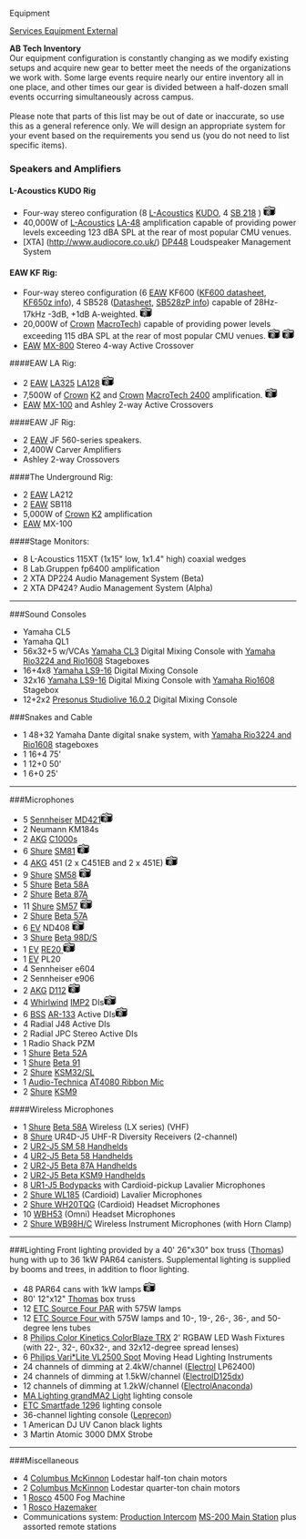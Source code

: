 Equipment
<div class = "title-header">
  <p class="text-justify"> 
    <a href="/services"> Services </a> 
    <a href="/equipment" class="current"> Equipment </a>
    <a href="/external"> External </a> 
  </p>
</div>

**AB Tech Inventory**  
Our equipment configuration is constantly changing as we modify existing
setups and acquire new gear
to better meet the needs of the organizations we work with. Some large events
require nearly our entire inventory all in one place, and other times our gear
is divided between a half-dozen small events occurring simultaneously across
campus.
<br><br>
Please note that parts of this list may be out of date or inaccurate, so use
this as a general reference only.
We will design an appropriate system for your event based on the requirements
you send us (you do not need to list specific items).  
### Speakers and Amplifiers


#### L-Acoustics KUDO Rig

* Four-way stereo configuration (8 [L-Acoustics](http://www.l-acoustics.com)
 [KUDO](http://www.l-acoustics.com/products-kudo-33.html),
  4 [SB 218](http://www.l-acoustics.com/products-sb28-subwoofer-44.html) ) 
  <a href="/static/img/equipment/kudo.jpg"><img
      border=0 src="/static/img/photo.gif"></a>
* 40,000W of [L-Acoustics](http://www.l-acoustics.com/)
  [LA-48](http://labgruppen.com/products/fp_series/c/fp_6400/)
  amplification capable of providing power levels exceeding 123 dBA SPL at the rear
  of most
  popular CMU venues.
* [XTA] (http://www.audiocore.co.uk/)
  [DP448](http://www.audiocore.co.uk/products-series4.html)
  Loudspeaker Management System


#### EAW KF Rig:
* Four-way stereo configuration (6 <a href="http://www.eaw.com">EAW</a> KF600
  (<a href="ftp://ftp.eaw.com/Loudspeaker_product_info/Discontinued_loudspeakers/KF_Series//KF600.pdf">KF600 datasheet</a>,
  <a href="http://www.eaw.com/products/item.phtml?part_number=997195">KF650z info</a>),
  4 SB528 (<a href="ftp://ftp.eaw.com/Discontinued%20Products/Datasheets/PDFs/SB528.pdf">Datasheet</a>,
  <a href="http://www.eaw.com/products/item.phtml?part_number=997150">SB528zP info</a>)
  capable of 28Hz-17kHz -3dB, +1dB A-weighted. <a href="/static/img/equipment/mains.jpg"><img border=0
                                                       src="/static/img/photo.gif"></a>
* 20,000W of <a href="http://www.crownaudio.com">Crown</a>
  <a href="http://www.crownaudio.com/amp_htm/macronew.htm">MacroTech</a>)
  capable of providing power levels exceeding 115 dBA SPL at the rear
  of most popular CMU venues. <a href="/static/img/equipment/ferdinand.jpg"><img border=0 src="/static/img/photo.gif"></a>
  <a href="/static/img/equipment/luther.jpg"><img border=0 src="/static/img/photo.gif"></a>
* <a href="http://www.eaw.com">EAW</a>
  <a href="http://www.eaw.com/products/MX/index.shtml">MX-800</a>
  Stereo
  4-way Active Crossover

####EAW LA Rig:  
<ul>
  <li>2 <a href="http://www.eaw.com">EAW</a> <a href="http://www.eaw.com/products/item.phtml?part_number=999025">LA325</a> <a href="http://www.eaw.com/products/item.phtml?part_number=997212">LA128</a> <a href="/static/img/equipment/la.jpg"><img border=0 src="/static/img/photo.gif"></a>
  <li>7,500W of <a href="http://www.crownaudio.com">Crown</a> <a href="http://www.crownaudio.com/amp_htm/k.htm">K2</a> and <a href="http://www.crownaudio.com">Crown</a> <a href="http://www.crownaudio.com/amp_htm/macronew.htm">MacroTech 2400</a> amplification. <a href="/static/img/equipment/swissvale.jpg"><img border=0 src="/static/img/photo.gif"></a>
  <li><a href="http://www.eaw.com">EAW</a> <a href="http://www.eaw.com/products/MX/index.shtml">MX-100</a> and Ashley 2-way Active Crossovers
</ul>

####EAW JF Rig:
<ul>
  <li>2 <a href="http://www.eaw.com">EAW</a> JF 560-series speakers.
  <li>2,400W Carver Amplifiers
  <li>Ashley 2-way Crossovers
</ul>
####The Underground Rig:
<ul>
  <li>2 <a href="http://www.eaw.com">EAW</a> LA212
  <li>2 <a href="http://www.eaw.com">EAW</a> SB118
  <li>5,000W of <a href="http://www.crownaudio.com">Crown</a> <a href="http://www.crownaudio.com/amp_htm/k.htm">K2</a> amplification
  <li><a href="http://www.eaw.com/">EAW</a> MX-100
</ul>


####Stage Monitors:

<ul>
  <li>8 L-Acoustics 115XT (1x15" low, 1x1.4" high) coaxial wedges</li>
  <li>8 Lab.Gruppen fp6400 amplification</li>
  <li>2 XTA DP224 Audio Management System (Beta)</li>
  <li>2 XTA DP424? Audio Management System (Alpha)</li>
</ul>

<hr>

###Sound Consoles
<ul>
  <li>Yamaha CL5
  <li>Yamaha QL1
  <li>56x32+5 w/VCAs <a href="http://www.yamahaproaudio.com/global/en/products/mixers/cl/index.jsp">Yamaha CL3</a> Digital Mixing Console with <a href="http://www.yamahaproaudio.com/global/en/products/interfaces/rio/index.jsp">Yamaha Rio3224 and Rio1608</a> Stageboxes
  <li>16+4x8 <a href="http://www.yamahaproaudio.com/products/mixers/ls9/">Yamaha LS9-16</a> Digital Mixing Console
  <li>32x16 <a href="http://www.yamahaproaudio.com/products/mixers/ls9/">Yamaha LS9-16</a> Digital Mixing Console with <a href="http://www.yamahaproaudio.com/global/en/products/interfaces/rio/index.jsp">Yamaha Rio1608</a> Stagebox
  <li>12+2x2 <a href="http://www.presonus.com/products/StudioLive-16.0.2">Presonus Studiolive 16.0.2</a> Digital Mixing Console
</ul>

###Snakes and Cable
<ul>
  <li>1 48+32 Yamaha Dante digital snake system, with <a href="http://www.yamahaproaudio.com/global/en/products/interfaces/rio/index.jsp">Yamaha Rio3224 and Rio1608</a> stageboxes
  <li>1 16+4 75'
  <li>1 12+0 50'
  <li>1 6+0 25'
</ul>

<hr>

###Microphones
<ul>
  <li>5 <a href="http://www.sennheiserusa.com">Sennheiser</a> <a href="http://www.sennheiserusa.com/pages/products/micro/md421.htm">MD421</a><a href="/static/img/equipment/421.jpg"><img border=0 src="/static/img/photo.gif"></a>
  <li>2 Neumann KM184s
  <li>2 <a href="http://www.akg.com">AKG</a> <a href="http://www.akg.com/products/powerslave,mynodeid,15,id,759,pid,759,_language,EN.html">C1000s</a> </a>
  <li>6 <a href="http://www.shure.com">Shure</a> <a href="http://www.shure.com/microphones/models/sm81.asp">SM81</a> <a href="/static/img/equipment/sm81.jpg"><img border=0 src="/static/img/photo.gif"></a>
  <li>4 <a href="http://www.akg.com">AKG</a> 451 (2 x C451EB and 2 x 451E) <a href="/static/img/equipment/ck451eb.jpg"><img border=0 src="/static/img/photo.gif"></a>
  <li>9 <a href="http://www.shure.com">Shure</a> <a href="http://www.shure.com/microphones/models/sm58.asp">SM58</a> <a href="/static/img/equipment/sm58.jpg"><img border=0 src="/static/img/photo.gif"></a>
  <li>5 <a href="http://www.shure.com">Shure</a> <a href="http://www.shure.com/microphones/models/beta58a.asp">Beta 58A</a>
  <li>2 <a href="http://www.shure.com">Shure</a> <a href="http://www.shure.com/microphones/models/beta87.asp">Beta 87A</a>
  <li>11 <a href="http://www.shure.com">Shure</a> <a href="http://www.shure.com/microphones/models/sm57.asp">SM57</a> <a href="/static/img/equipment/sm57.jpg"><img border=0 src="/static/img/photo.gif"></a>
  <li>2 <a href="http://www.shure.com">Shure</a> <a href="http://www.shure.com/microphones/models/beta57a.asp">Beta 57A</a>
  <li>6 <a href="http://www.electrovoice.com">EV</a> ND408 <a href="/static/img/equipment/408.jpg"><img border=0 src="/static/img/photo.gif"></a>
  <li>3 <a href="http://www.shure.com">Shure</a> <a href="http://www.shure.com/microphones/models/beta98ds.asp">Beta 98D/S</a>
  <li>1 <a href="http://www.electrovoice.com">EV</a> <a href="http://www.electrovoice.com/electrovoice/products.nsf/allpages/4F56507BDF754C5086256B900080527F?Opendocument">RE20 </a><a href="/static/img/equipment/re20.jpg"><img border=0 src="/static/img/photo.gif"></a>
  <li>1 <a href="http://www.electrovoice.com">EV</a> PL20
  <li>4 Sennheiser e604
  <li>2 Sennheiser e906
  <li>2 <a href="http://www.akg-acoustics.com">AKG</a> <a href="http://www.akg.com/products/powerslave,mynodeid,15,id,261,pid,261,_language,EN.html">D112</a> <a href="/static/img/equipment/d112.jpg"><img border=0 src="/static/img/photo.gif"></a>
  <li>4 <a href="http://www.whirlwindusa.com">Whirlwind</a> <a href="http://www.whirlwindusa.com/dirbox.html">IMP2</a> DIs<a href="/static/img/equipment/DI.jpg"><img border=0 src="/static/img/photo.gif"></a>
  <li>6 <a href="http://www.bss.co.uk">BSS</a> <a href="http://www.bss.co.uk/ar133.htm">AR-133</a> Active DIs<a href="/static/img/equipment/ar133.gif"><img border=0 src="/static/img/photo.gif"></a>
  <li>4 Radial J48 Active DIs
  <li>2 Radial JPC Stereo Active DIs
  <li>1 Radio Shack PZM
  <li>1 <a href="http://www.shure.com">Shure</a> <a href="http://www.shure.com/microphones/models/beta52.asp">Beta 52A</a>
  <li>1 <a href="http://www.shure.com">Shure</a> <a href="http://www.shure.com/microphones/models/beta91.asp">Beta 91</a>
  <li>2 <a href="http://www.shure.com">Shure</a> <a href="http://www.shure.com/microphones/models/ksm32.asp">KSM32/SL </a>
  <li>1 <a href="http://www.audio-technica.com">Audio-Technica</a> <a href="http://www.audio-technica.com/cms/wired_mics/b0107aebd9c2641d/index.html">AT4080 Ribbon Mic </a>
  <li>2 <a href="http://www.shure.com">Shure</a> <a href="http://www.shure.com/americas/products/microphones/ksm/ksm9-handheld-vocal-microphone">KSM9 </a>
</ul>


####Wireless Microphones
<ul>
  <li>1 <a href="http://www.shure.com">Shure</a> <a href="http://www.shure.com/microphones/models/beta58a.asp">Beta 58A</a> Wireless (LX series) (VHF)
  <li>8 <a href="http://www.shure.com">Shure</a> UR4D-J5 UHF-R Diversity Receivers (2-channel)
  <li>2 <a href="http://www.shure.com/wireless/uhf/u2.asp">UR2-J5 SM 58 Handhelds</a>
  <li>4 <a href="http://www.shure.com/wireless/uhf/u2.asp">UR2-J5 Beta 58 Handhelds</a>
  <li>2 <a href="http://www.shure.com/wireless/uhf/u2.asp">UR2-J5 Beta 87A Handhelds</a>
  <li>2 <a href="http://www.shure.com/wireless/uhf/u2.asp">UR2-J5 Beta KSM9 Handhelds</a>
  <li>8 <a href="http://www.shure.com/wireless/uhf/u1.asp">UR1-J5 Bodypacks</a> with Cardioid-pickup Lavalier Microphones
  <li>2 <a href="http://www.shure.com/microphones/models/wl18x.asp">Shure WL185</a> (Cardioid) Lavalier Microphones
  <li>2 <a href="http://www.shure.com/microphones/models/wh20.asp">Shure WH20TQG</a> (Cardioid) Headset Microphones
  <li>10 <a href="http://www.shure.com/microphones/models/beta53.asp">WBH53</a> (Omni) Headset Microphones
  <li>2 <a href="http://www.shure.com/microphones/models/beta98h.asp">Shure WB98H/C</a> Wireless Instrument Microphones (with Horn Clamp)
</ul>

<hr>

###Lighting
Front lighting provided by a 40' 26"x30" box truss
(<a href="http://www.jthomaseng.com">Thomas</a>) hung with
up to 36 1kW PAR64 canisters. Supplemental lighting is supplied by booms
and trees, in addition to floor lighting.

<ul>
  <li>48 PAR64 cans with 1kW lamps <a href="/static/img/equipment/pars.jpg"><img border=0 src="/static/img/photo.gif"></a>
  <li>80' 12"x12" <a href="http://www.jthomaseng.com">Thomas</a> box truss
  <li>12 <a href="http://www.etcconnect.com">ETC</a><a href="http://www.etcconnect.com/products/products.asp?13"> Source Four PAR</a> with 575W lamps
  <li>12 <a href="http://www.etcconnect.com">ETC</a><a href="http://www.etcconnect.com/products/products.asp?1"> Source Four </a> with 575W lamps and 10-, 19-, 26-, 36-, and 50-degree lens tubes
  <li>8 <a href="http://www.colorkinetics.com/ls/rgb/colorblazetrx/">Philips Color Kinetics ColorBlaze TRX</a> 2' RGBAW LED Wash Fixtures (with 22-, 32-, 60x32-, and 32x12-degree spread lenses)
  <li>6 <a href="http://www.vari-lite.com/index.php?src=directory&view=products&srctype=detail&refno=34215&category=Series2000">Philips Vari*Lite VL2500 Spot</a> Moving Head Lighting Instruments
  <li>24 channels of dimming at 2.4kW/channel (<a href="http://www.electrol.net">Electrol</a> LP62400)
  <li>24 channels of dimming at 1.5kW/channel (<a href="http://www.electrol.net">Electrol</a><a href="http://www.electrol.net/dxdimming.htm">D125dx</a>)
  <li>12 channels of dimming at 1.2kW/channel (<a href="http://www.electrol.net">Electrol</a><a href="http://www.electrol.net/anaconda.htm">Anaconda</a>)
  <li><a href="http://www.malighting.com/en/products/control/control/ma-lighting/grandma2-light/120112-grandma2-light.html">MA Lighting grandMA2 Light</a> lighting console
  <li><a href="http://www.etcconnect.com/Products/Consoles/Smart-Family/SmartFade/Features.aspx">ETC Smartfade 1296</a> lighting console
  <li>36-channel lighting console (<a href="http://www.leprecon.com">Leprecon</a>)
  <li>1 American DJ UV Canon black lights
  <li>3 Martin Atomic 3000 DMX Strobe
</ul>

<hr>

###Miscellaneous
<ul>
  <li>4 <a href="http://www.cmworks.com/">Columbus McKinnon</a> Lodestar half-ton chain motors
  <li>2 <a href="http://www.cmworks.com/">Columbus McKinnon</a> Lodestar quarter-ton chain motors
  <li>1 <a href="http://www.rosco.com">Rosco</a> 4500 Fog Machine
  <li>1 <a href="http://www.rosco-ca.com/products/fog/hazemaker.html">Rosco Hazemaker</a>
  <li>Communications system: <a href="http://www.beltpack.com">Production Intercom</a> <a href="http://www.beltpack.com/ms-200.htm">MS-200 Main Station</a> plus assorted remote stations
</ul>